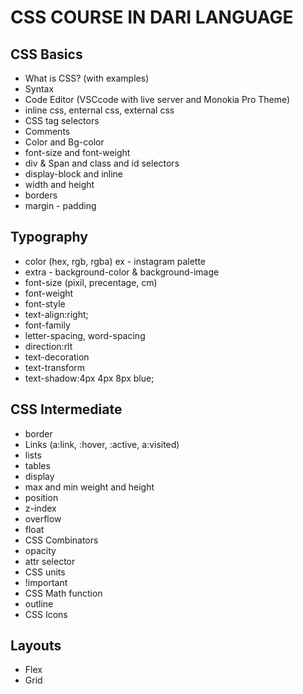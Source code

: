 # CSS COURSE IN DARI LANGUAGE

## CSS Basics

- What is CSS? (with examples)
- Syntax
- Code Editor (VSCcode with live server and Monokia Pro Theme)
- inline css, enternal css, external css
- CSS tag selectors
- Comments
- Color and Bg-color
- font-size and font-weight
- div & Span and class and id selectors
- display-block and inline
- width and height
- borders
- margin - padding

## Typography

- color (hex, rgb, rgba) ex - instagram palette
- extra - background-color & background-image
- font-size (pixil, precentage, cm)
- font-weight
- font-style
- text-align:right;
- font-family
- letter-spacing, word-spacing
- direction:rlt
- text-decoration
- text-transform
- text-shadow:4px 4px 8px blue;

## CSS Intermediate

- border
- Links (a:link, :hover, :active, a:visited)
- lists
- tables
- display
- max and min weight and height
- position
- z-index
- overflow
- float
- CSS Combinators
- opacity
- attr selector
- CSS units
- !important
- CSS Math function
- outline
- CSS Icons

## Layouts

- Flex
- Grid
